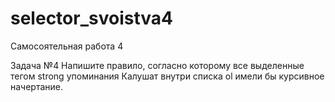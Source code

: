 # selector_svoistva4

Самосоятельная работа 4 

Задача №4
Напишите правило, согласно которому все выделенные тегом strong упоминания Калушат внутри списка ol имели бы курсивное начертание.